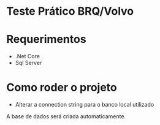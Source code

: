 # Teste Prático BRQ/Volvo


# Requerimentos
  - .Net Core
  - Sql Server
  
# Como roder o projeto
  - Alterar a connection string para o banco local utilizado
  
  A base de dados será criada automaticamente.
